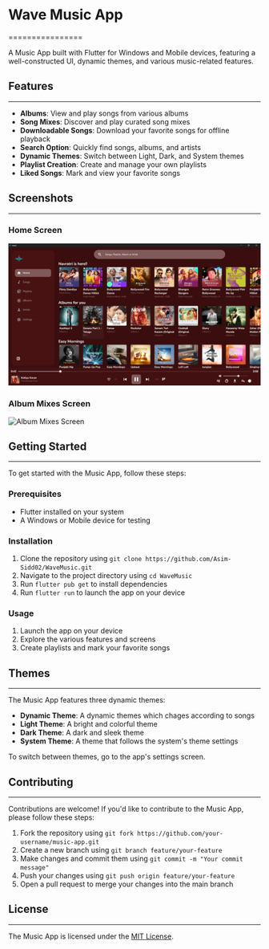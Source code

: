 # Wave Music App
================

A Music App built with Flutter for Windows and Mobile devices, featuring a well-constructed UI, dynamic themes, and various music-related features.

## Features
------------

* **Albums**: View and play songs from various albums
* **Song Mixes**: Discover and play curated song mixes
* **Downloadable Songs**: Download your favorite songs for offline playback
* **Search Option**: Quickly find songs, albums, and artists
* **Dynamic Themes**: Switch between Light, Dark, and System themes
* **Playlist Creation**: Create and manage your own playlists
* **Liked Songs**: Mark and view your favorite songs

## Screenshots
-------------

### Home Screen
![Home Screen](ss/home.png)

### Album Mixes Screen
![Album Mixes Screen](ssa/album.png)


## Getting Started
-------------------

To get started with the Music App, follow these steps:

### Prerequisites

* Flutter installed on your system
* A Windows or Mobile device for testing

### Installation

1. Clone the repository using `git clone https://github.com/Asim-Sidd02/WaveMusic.git`
2. Navigate to the project directory using `cd WaveMusic`
3. Run `flutter pub get` to install dependencies
4. Run `flutter run` to launch the app on your device

### Usage

1. Launch the app on your device
2. Explore the various features and screens
3. Create playlists and mark your favorite songs

## Themes
---------

The Music App features three dynamic themes:

* **Dynamic Theme**: A dynamic themes which chages according to songs
* **Light Theme**: A bright and colorful theme
* **Dark Theme**: A dark and sleek theme
* **System Theme**: A theme that follows the system's theme settings

To switch between themes, go to the app's settings screen.

## Contributing
--------------

Contributions are welcome! If you'd like to contribute to the Music App, please follow these steps:

1. Fork the repository using `git fork https://github.com/your-username/music-app.git`
2. Create a new branch using `git branch feature/your-feature`
3. Make changes and commit them using `git commit -m "Your commit message"`
4. Push your changes using `git push origin feature/your-feature`
5. Open a pull request to merge your changes into the main branch

## License
----------

The Music App is licensed under the [MIT License](https://opensource.org/licenses/MIT).
